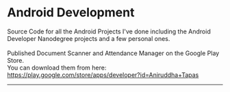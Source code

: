 # Android Development

Source Code for all the Android Projects I've done including the Android Developer Nanodegree projects and a few personal ones.<br>
<br>
Published Document Scanner and Attendance Manager on the Google Play Store.<br>
You can download them from here: https://play.google.com/store/apps/developer?id=Aniruddha+Tapas

<hr>



